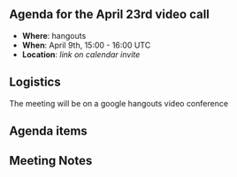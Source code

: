 ## Agenda for the April 23rd video call

- **Where**: hangouts
- **When**: April 9th, 15:00 - 16:00 UTC
- **Location**: *link on calendar invite*

## Logistics

The meeting will be on a google hangouts video conference

## Agenda items

## Meeting Notes